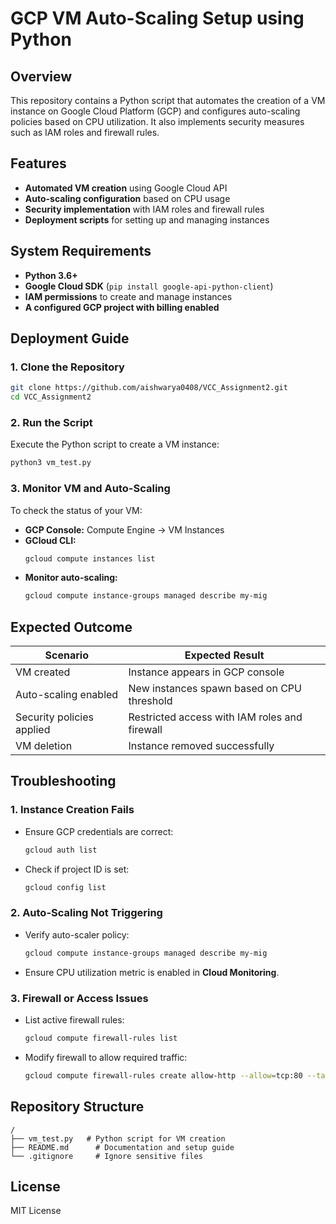 # GCP VM Auto-Scaling Setup using Python

## Overview
This repository contains a Python script that automates the creation of a VM instance on Google Cloud Platform (GCP) and configures auto-scaling policies based on CPU utilization. It also implements security measures such as IAM roles and firewall rules.

## Features
- **Automated VM creation** using Google Cloud API
- **Auto-scaling configuration** based on CPU usage
- **Security implementation** with IAM roles and firewall rules
- **Deployment scripts** for setting up and managing instances

## System Requirements
- **Python 3.6+**
- **Google Cloud SDK** (`pip install google-api-python-client`)
- **IAM permissions** to create and manage instances
- **A configured GCP project with billing enabled**

## Deployment Guide

### 1. Clone the Repository
```bash
git clone https://github.com/aishwarya0408/VCC_Assignment2.git
cd VCC_Assignment2
```

### 2. Run the Script
Execute the Python script to create a VM instance:
```bash
python3 vm_test.py
```

### 3. Monitor VM and Auto-Scaling
To check the status of your VM:
- **GCP Console:** Compute Engine → VM Instances
- **GCloud CLI:**
  ```bash
  gcloud compute instances list
  ```
- **Monitor auto-scaling:**
  ```bash
  gcloud compute instance-groups managed describe my-mig
  ```


## Expected Outcome
| Scenario | Expected Result |
|----------|----------------|
| VM created | Instance appears in GCP console |
| Auto-scaling enabled | New instances spawn based on CPU threshold |
| Security policies applied | Restricted access with IAM roles and firewall |
| VM deletion | Instance removed successfully |

## Troubleshooting

### 1. **Instance Creation Fails**
- Ensure GCP credentials are correct:
  ```bash
  gcloud auth list
  ```
- Check if project ID is set:
  ```bash
  gcloud config list
  ```

### 2. **Auto-Scaling Not Triggering**
- Verify auto-scaler policy:
  ```bash
  gcloud compute instance-groups managed describe my-mig
  ```
- Ensure CPU utilization metric is enabled in **Cloud Monitoring**.

### 3. **Firewall or Access Issues**
- List active firewall rules:
  ```bash
  gcloud compute firewall-rules list
  ```
- Modify firewall to allow required traffic:
  ```bash
  gcloud compute firewall-rules create allow-http --allow=tcp:80 --target-tags=http-server
  ```

## Repository Structure
```
/
├── vm_test.py   # Python script for VM creation
├── README.md      # Documentation and setup guide
└── .gitignore     # Ignore sensitive files
```

## License
MIT License

